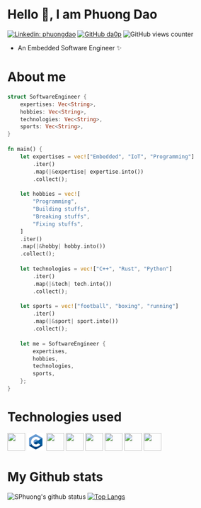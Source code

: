 # Hello :wave:, I am Phuong Dao
[![Linkedin: phuongdao](https://img.shields.io/badge/-phuongdao-blue?style=flat-square&logo=Linkedin&logoColor=white&link=https://www.linkedin.com/in/phuong-dao-59b60689/)](https://www.linkedin.com/in/phuong-dao-59b60689/)
[![GitHub da0p](https://img.shields.io/github/followers/da0p?label=follow&style=social)](https://github.com/da0p)
![GitHub views counter](https://komarev.com/ghpvc/?username=da0p)
- An Embedded Software Engineer :sparkles:

# About me
```rust
struct SoftwareEngineer {
    expertises: Vec<String>,
    hobbies: Vec<String>,
    technologies: Vec<String>,
    sports: Vec<String>,
}

fn main() {
    let expertises = vec!["Embedded", "IoT", "Programming"]
        .iter()
        .map(|&expertise| expertise.into())
        .collect();

    let hobbies = vec![
        "Programming",
        "Building stuffs",
        "Breaking stuffs",
        "Fixing stuffs",
    ]
    .iter()
    .map(|&hobby| hobby.into())
    .collect();

    let technologies = vec!["C++", "Rust", "Python"]
        .iter()
        .map(|&tech| tech.into())
        .collect();

    let sports = vec!["football", "boxing", "running"]
        .iter()
        .map(|&sport| sport.into())
        .collect();

    let me = SoftwareEngineer {
        expertises,
        hobbies,
        technologies,
        sports,
    };
}
```

# Technologies used
<code><img height="40" width="40" src= "https://upload.wikimedia.org/wikipedia/commons/1/18/ISO_C%2B%2B_Logo.svg"></code>
<code><img height="40" width="40" src= "https://raw.githubusercontent.com/github/explore/80688e429a7d4ef2fca1e82350fe8e3517d3494d/topics/c/c.png"></code>
<code><img height="40" width="40" src= "https://www.rust-lang.org/logos/rust-logo-blk.svg"></code>
<code><img height="40" width="40" src= "https://upload.wikimedia.org/wikipedia/commons/c/c3/Python-logo-notext.svg"></code>
<code><img height="40" width="40" src= "https://avatars.githubusercontent.com/u/109777?s=200&v=4"></code>
<code><img height="40" width="40" src= "https://upload.wikimedia.org/wikipedia/commons/8/82/Gnu-bash-logo.svg"></code>
<code><img height="40" width="40" src= "https://upload.wikimedia.org/wikipedia/commons/thumb/3/35/Tux.svg/800px-Tux.svg.png"></code>
<code><img height="40" width="40" src= "https://upload.wikimedia.org/wikipedia/commons/2/20/Bluetooth_Smart_Logo.svg"></code>
<code><img height="15" width="40" src= "https://img.shields.io/badge/Docker-2CA5E0?style=for-the-badge&logo=docker&logoColor=white"></code>

# My Github stats
![SPhuong's github status](https://github-readme-stats.vercel.app/api?username=da0p&hide=issues&show_icons=true&theme=gotham)
[![Top Langs](https://github-readme-stats.vercel.app/api/top-langs/?username=da0p&layout=compact&theme=gotham)](https://github.com/da0p/github-readme-stats)
